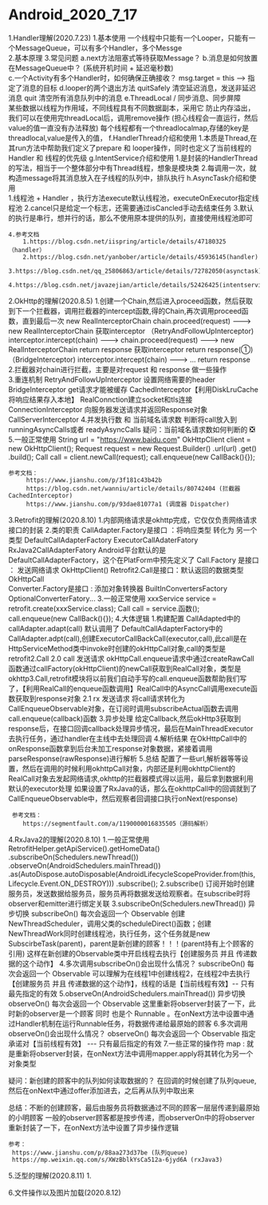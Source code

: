 # Android_2020_7_17

1.Handler理解(2020.7.23)
    1.基本使用
        一个线程中只能有一个Looper，只能有一个MessageQueue，可以有多个Handler，多个Messge    
    2.基本原理
    3.常见问题
        a.next方法阻塞式等待获取Message？
        b.消息是如何放置在MessageQueue中？ (系统开机时间 + 延迟毫秒数)   
        c.一个Activity有多个Handler时，如何确保正确接收？
            msg.target = this --> 指定了消息的目标
        d.looper的两个退出方法
            quitSafely 清空延迟消息，发送非延迟消息 
            quit 清空所有消息队列中的消息
        e.ThreadLocal / 同步消息、同步屏障    
            某些数据以线程为作用域，不同线程具有不同数据副本，采用它
            防止内存溢出，我们可以在使用完threadLocal后，调用remove操作 (担心线程会一直运行，然后value的值一直没有办法释放) 
            每个线程都有一个threadlocalmap,存储的key是threadlocal,value是传入的值，
        f.HandlerThread介绍和使用
            1.本质是Thread,在其run方法中帮助我们定义了prepare 和 looper操作，同时也定义了当前线程的Handler 和 线程的优先级
        g.IntentService介绍和使用
            1.是封装的HandlerThread的写法，相当于一个整体部分中有Thread线程，想象是模块类
            2.每调用一次，就构造message将其消息放入在子线程的队列中，排队执行
        h.AsyncTask介绍和使用  
            1.线程池 + Handler ，执行方法execute默认线程池，executeOnExecutor指定线程池
            2.cancel只是给定一个标志，还需要通过isCancled手动去结束任务
            3.默认的执行是串行，想并行的话，那么不使用原本提供的队列，直接使用线程池即可
    
    4.参考文档
        1.https://blog.csdn.net/iispring/article/details/47180325（handler）
        2.https://blog.csdn.net/yanbober/article/details/45936145(handler)   
        3.https://blog.csdn.net/qq_25806863/article/details/72782050(asynctask) 
        4.https://blog.csdn.net/javazejian/article/details/52426425(intentservice)
                   
        
2.OkHttp的理解(2020.8.5)
    1.创建一个Chain,然后进入proceed函数，然后获取到下一个拦截器，调用拦截器的intercept函数,得的Chain,再次调用proceed函数，直到最后一次
    new RealInterceptorChain
    chain.proceed(request) ---> new RealInterceptorChain
                                获取interceptor
 （RetryAndFollowUpInterceptor) interceptor.intercept(chain) --->  chain.proceed(request) ---> new RealInterceptorChain
                                return response                                                获取interceptor
    return response(①)                                                                       （BridgeInterceptor) interceptor.intercept(chain)  ---> ... 
                                                                                               return response   
    2.拦截器对chain进行拦截，主要是对request 和 response 做一些操作  
    3.重连机制 RetryAndFollowUpInterceptor
      设置网络需要的header BridgeInterceptor
      get请求才能被缓存 CachedInterceptor【利用DiskLruCache将响应结果存入本地】
      RealConnction建立socket和tls连接 ConnectionInterceptor
      向服务器发送请求并返回Response对象  CallServerInterceptor
    4.并发执行数 和 当前域名请求数 判断将call放入到runningAsyncCalls或者 readyAsyncCalls 
      疑问：当前域名请求数如何判断的 ❎
    5.一般正常使用
      String url = "https://www.baidu.com"
      OkHttpClient client = new OkHttpClient();
      Request request = new Request.Builder()
                        .url(url)
                        .get()
                        .build();
      Call call  = client.newCall(request);
      call.enqueue(new CallBack(){});
   
    参考文档：
         https://www.jianshu.com/p/3f181c43b42b  
         https://blog.csdn.net/wanniu/article/details/80742404 (拦截器 CachedInterceptor)
         https://www.jianshu.com/p/93dae81077a1 (调度器 Dispatcher)
 
 3.Retrofit的理解(2020.8.10)
    1.内部网络请求是okhttp完成，它仅仅负责网络请求接口的封装
    2.类的职责
     CallAdapter.Factory是接口 ：将响应类型 转化为 另一个类型
        DefaultCallAdapterFactory ExecutorCallAdaterFatory RxJava2CallAdapterFatory
        Android平台默认的是DefaultCallAdapterFactory，这个在PlatForm中预先定义了
     Call.Factory 是接口 ： 发送网络请求
        OkHttpClient()
     Retrofit2.Call是接口：默认返回的数据类型
        OkHttpCall   
     Converter.Factory是接口 : 添加对象转换器
        BuiltInConvertersFactory OptionalConverterFatory... 
     3.一般正常使用
        xxxService service = retrofit.create(xxxService.class);
        Call call = service.函数();
        call.enqueue(new CallBack(){});
     4.大体逻辑
          1.构建配置
          CallAdapted中的callAdapter.adapt(call) 默认调用了 DefaultCallAdapterFactory中的CallAdapter.adpt(call),创建ExecutorCallBackCall(executor,call),此call是在HttpServiceMethod类中invoke时创建的okHttpCall对象,call的类型是retrofit2.Call
          2.0 call 发送请求
          okHttpCall.enqueue请求中通过createRawCall函数通过callFactory(okHttpClient)的newCall获取到RealCall对象，类型是okhttp3.Call,retrofit模块将以前我们自动手写的call.enqueue函数帮助我们写了，【利用RealCall的enqueue函数调用】RealCall中的AsyncCall调用execute函数获取到response对象
          2.1 rx 发送请求
          将call请求转化为CallEnqueueObservable对象，在订阅时调用subscribeActual函数去调用call.enqueue(callback)函数
          3.异步处理 
          给定Callback,然后okHttp3获取到response后，在接口回调callback处理异步情况，最后在MainThreadExecutor去执行任务，通过handler在主线中去处理回调
          4.解析结果
          在OkHttpCall中的onResponse函数拿到后台未加工response对象数据，紧接着调用parseResponse(rawResponse)进行解析
     5.总结
        配置了一些url,解析器等等设置，然后在调用的时候利用okhttpCall对象，内部还是利用okhttpClient的RealCall对象去发起网络请求,okhttp的拦截器模式得以运用，最后拿到数据利用默认的executor处理
        如果设置了RxJava的话，那么在okhttpCall中的回调就到了CallEnqueueObservable中，然后观察者回调接口执行onNext(response)
   
     参考文档：
        https://segmentfault.com/a/1190000016835505（源码解析）
 
 4.RxJava2的理解(2020.8.10)
   1.一般正常使用
        RetrofitHelper.getApiService().getHomeData()
            .subscribeOn(Schedulers.newThread())
            .observeOn(AndroidSchedulers.mainThread())
            .as(AutoDispose.autoDisposable(AndroidLifecycleScopeProvider.from(this, Lifecycle.Event.ON_DESTROY)))
            .subscribe();
   2.subscribe()
     订阅开始时创建服务员，发送数据给服务员，服务员再将数据发送给观察者。在subscribe时将observer和emitter进行绑定关联
   3.subscribeOn(Schedulers.newThread()) 异步切换
     subscribeOn() 每次会返回一个 Observable
     创建NewThreadScheduler，调用父类的scheduleDirect()函数；创建NewThreadWork同时创建线程池，执行任务，这个任务就是new SubscirbeTask(parent)，parent是新创建的顾客！！！(parent持有上个顾客的引用)
     这样在新创建的Observable类中开启线程去执行【创建服务员 并且 传递数据的这个动作】
   4.多次调用subscribeOn()会出现什么情况？
     subscribeOn() 每次会返回一个 Observable
     可以理解为在线程1中创建线程2，在线程2中去执行【创建服务员 并且 传递数据的这个动作】，线程的话是【当前线程有效】-- 只有最先指定的有效
   5.observeOn(AndroidSchedulers.mainThread()) 异步切换
     observeOn() 每次会返回一个 Observable
     这里重新将observer封装了一下，此时新的observer是一个顾客 同时 也是个 Runnable 。在onNext方法中设置中通过Handler机制在运行Runnable任务，将数据传递给最原始的顾客
   6.多次调用observeOn()会出现什么情况？
     observeOn() 每次会返回一个 Observable
     指定承诺对【当前线程有效】 --- 只有最后指定的有效
   7.一些正常的操作符
     map :  就是重新将observer封装，在onNext方法中调用mapper.apply将其转化为另一个对象类型
     
  
   疑问：新创建的顾客中的队列如何读取数据的？ 
        在回调的时候创建了队列queue,然后在onNext中通过offer添加进去，之后再从队列中取出来
     
   总结：不断的创建顾客，最后由服务员将数据通过不同的顾客一层层传递到最原始的小明顾客
        一般的observer顾客都是按步传递，而observerOn中的将observer重新封装了一下，在onNext方法中设置了异步操作逻辑
    
    参考：
     https://www.jianshu.com/p/88aa273d37be (队列queue)     
     https://mp.weixin.qq.com/s/XWzBblkYsCa512a-6jyd6A (rxJava3)

 5.泛型的理解(2020.8.11)
    1.
    
 6.文件操作以及图片加载(2020.8.12)  
     















